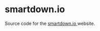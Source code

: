 # smartdown.io

Source code for the
<a
	href="https://smartdown.io"
	target="_blank">
	smartdown.io
</a>
website.


